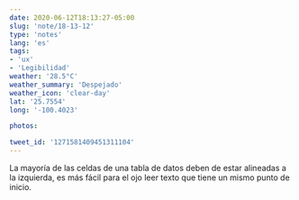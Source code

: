 ```yaml
---
date: 2020-06-12T18:13:27-05:00
slug: 'note/18-13-12'
type: 'notes'
lang: 'es'
tags:
- 'ux'
- 'Legibilidad'
weather: '28.5°C'
weather_summary: 'Despejado'
weather_icon: 'clear-day'
lat: '25.7554'
long: '-100.4023'

photos:

tweet_id: '1271581409451311104'
---
```

La mayoría de las celdas de una tabla de datos deben de estar alineadas a la izquierda, es más fácil para el ojo leer texto que tiene un mismo punto de inicio.  